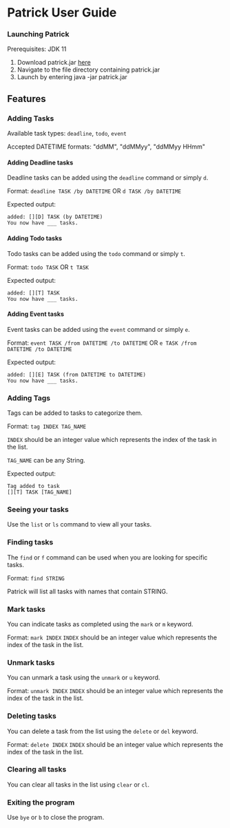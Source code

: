 # Patrick User Guide
### Launching Patrick
Prerequisites: JDK 11
1. Download patrick.jar [here](https://github.com/erv-teo/ip/releases/tag/A-Release)
2. Navigate to the file directory containing patrick.jar
3. Launch by entering java -jar patrick.jar

## Features

### Adding Tasks
Available task types: `deadline`, `todo`, `event`

Accepted DATETIME formats: "ddMM", "ddMMyy", "ddMMyy HHmm"

#### Adding Deadline tasks
Deadline tasks can be added using the `deadline` command or simply `d`.

Format: `deadline TASK /by DATETIME` OR `d TASK /by DATETIME`

Expected output: 
```
added: [][D] TASK (by DATETIME)
You now have ___ tasks.
```

#### Adding Todo tasks
Todo tasks can be added using the `todo` command or simply `t`.

Format: `todo TASK` OR `t TASK`

Expected output: 
```
added: [][T] TASK
You now have ___ tasks.
```
#### Adding Event tasks
Event tasks can be added using the `event` command or simply `e`.

Format: `event TASK /from DATETIME /to DATETIME` OR `e TASK /from DATETIME /to DATETIME`

Expected output: 
```
added: [][E] TASK (from DATETIME to DATETIME)
You now have ___ tasks.
```

### Adding Tags
Tags can be added to tasks to categorize them.

Format: `tag INDEX TAG_NAME`

`INDEX` should be an integer value which represents the index of the task in the list. 

`TAG_NAME` can be any String.

Expected output:
```
Tag added to task
[][T] TASK [TAG_NAME]
```

### Seeing your tasks
Use the `list` or `ls` command to view all your tasks.


### Finding tasks
The `find` or `f` command can be used when you are looking for specific tasks. 

Format: `find STRING`

Patrick will list all tasks with names that contain STRING.

### Mark tasks
You can indicate tasks as completed using the `mark` or `m` keyword.

Format: `mark INDEX`
`INDEX` should be an integer value which represents the index of the task in the list.

### Unmark tasks
You can unmark a task using the `unmark` or `u` keyword.

Format: `unmark INDEX`
`INDEX` should be an integer value which represents the index of the task in the list.

### Deleting tasks
You can delete a task from the list using the `delete` or `del` keyword.

Format: `delete INDEX`
`INDEX` should be an integer value which represents the index of the task in the list.

### Clearing all tasks
You can clear all tasks in the list using `clear` or `cl`.

### Exiting the program
Use `bye` or `b` to close the program.







